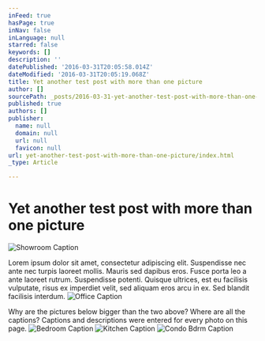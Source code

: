 ```yaml
---
inFeed: true
hasPage: true
inNav: false
inLanguage: null
starred: false
keywords: []
description: ''
datePublished: '2016-03-31T20:05:58.014Z'
dateModified: '2016-03-31T20:05:19.068Z'
title: Yet another test post with more than one picture
author: []
sourcePath: _posts/2016-03-31-yet-another-test-post-with-more-than-one-picture.md
published: true
authors: []
publisher:
  name: null
  domain: null
  url: null
  favicon: null
url: yet-another-test-post-with-more-than-one-picture/index.html
_type: Article

---
```

# Yet another test post with more than one picture
![Showroom Caption](https://the-grid-user-content.s3-us-west-2.amazonaws.com/ef0a5292-2617-4c37-bc09-dc66ba05f30a.jpg)

Lorem ipsum dolor sit amet, consectetur adipiscing elit. Suspendisse nec ante nec turpis laoreet mollis. Mauris sed dapibus eros. Fusce porta leo a ante laoreet rutrum. Suspendisse potenti. Quisque ultrices, est eu facilisis vulputate, risus ex imperdiet velit, sed aliquam eros arcu in ex. Sed blandit facilisis interdum.
![Office Caption](https://the-grid-user-content.s3-us-west-2.amazonaws.com/b9a57c53-b936-4a33-a795-59b366c0d02d.jpg)

Why are the pictures below bigger than the two above? Where are all the captions? Captions and descriptions were entered for every photo on this page.
![Bedroom Caption](https://the-grid-user-content.s3-us-west-2.amazonaws.com/5222000d-cc4b-458d-9a9c-5baa4dc94754.jpg)
![Kitchen Caption](https://the-grid-user-content.s3-us-west-2.amazonaws.com/fabfd431-7ef5-46d4-a6f1-ff05b094bc77.jpg)
![Condo Bdrm Caption](https://the-grid-user-content.s3-us-west-2.amazonaws.com/44d1a977-2025-438c-a276-abf28aef66e6.jpg)